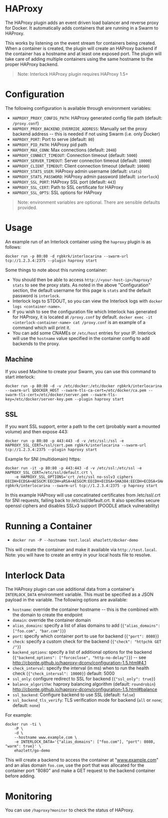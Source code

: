 # HAProxy
The HAProxy plugin adds an event driven load balancer and reverse proxy for
Docker.  It automatically adds containers that are running in a Swarm to
HAProxy.

This works by listening on the event stream for containers being created. When a
container is created, the plugin will create an HAProxy backend if the container
has a hostname and at least one exposed port.  The plugin will take care of
adding multiple containers using the same hostname to the proper HAProxy
backend.

 > Note: Interlock HAProxy plugin requires HAProxy 1.5+

# Configuration
The following configuration is available through environment variables:

- `HAPROXY_PROXY_CONFIG_PATH`: HAProxy generated config file path (default: `/proxy.conf`)
- `HAPROXY_PROXY_BACKEND_OVERRIDE_ADDRESS`: Manually set the proxy backend address -- this is needed if not using Swarm (i.e. only Docker)
- `HAPROXY_PORT`: Port to serve (default: `80`)
- `HAPROXY_PID_PATH`: HAProxy pid path
- `HAPROXY_MAX_CONN`: Max connections (default: `2048`)
- `HAPROXY_CONNECT_TIMEOUT`: Connection timeout (default: `5000`)
- `HAPROXY_SERVER_TIMEOUT`: Server connection timeout (default: `10000`)
- `HAPROXY_CLIENT_TIMEOUT`: Client connection timeout (default: `10000`)
- `HAPROXY_STATS_USER`: HAProxy admin username (default: `stats`)
- `HAPROXY_STATS_PASSWORD`: HAProxy admin password (default: `interlock`)
- `HAPROXY_SSL_PORT`: HAProxy SSL port (default: `443`)
- `HAPROXY_SSL_CERT`: Path to SSL certificate for HAProxy
- `HAPROXY_SSL_OPTS`: SSL options for HAProxy

> Note: environment variables are optional.  There are sensible defaults provided.

# Usage

An example run of an Interlock container using the `haproxy` plugin is as follows:

`docker run -p 80:80 -d rgbkrk/interlocarina --swarm-url tcp://1.2.3.4:2375 --plugin haproxy start`

Some things to note about this running container:

- You should then be able to access `http://<your-host-ip>/haproxy?stats` to see
  the proxy stats.  As noted in the above "Configuration" section, the default
  username for this page is `stats` and the default password is `interlock`.
- Interlock logs to STDOUT, so you can view the Interlock logs with `docker logs
  <container-name>`.
- If you wish to see the configuration file which Interlock has generated for
  HAProxy, it is located at `/proxy.conf` by default.  `docker exec -it
  <interlock-container-name> cat /proxy.conf` is an example of a command which will
  print it.
- You can add some CNAMEs or `/etc/host` entries for your IP.  Interlock will
  use the `hostname` value specified in the container config to add backends to
  the proxy.

## Machine

If you used Machine to create your Swarm, you can use this command to start interlock:

`docker run -p 80:80 -d -v /etc/docker:/etc/docker rgbkrk/interlocarina --swarm-url $DOCKER_HOST --swarm-tls-ca-cert=/etc/docker/ca.pem --swarm-tls-cert=/etc/docker/server.pem --swarm-tls-key=/etc/docker/server-key.pem --plugin haproxy start`

## SSL

If you want SSL support, enter a path to the cert (probably want a mounted volume) and then expose 443:

`docker run -p 80:80 -p 443:443 -d -v /etc/ssl:/ssl -e HAPROXY_SSL_CERT=/ssl/cert.pem rgbkrk/interlocarina --swarm-url tcp://1.2.3.4:2375 --plugin haproxy start`

Example for SNI (multidomain) https:

```
docker run -it -p 80:80 -p 443:443 -d -v /etc/ssl:/etc/ssl -e HAPROXY_SSL_CERT=/etc/ssl/default.crt \
    -e HAPROXY_SSL_OPTIONS='crt /etc/ssl no-sslv3 ciphers EECDH+ECDSA+AESGCM:EECDH+aRSA+AESGCM:EECDH+ECDSA+SHA384:EECDH+ECDSA+SHA256:EECDH+aRSA+SHA384:EECDH+aRSA+SHA256:EECDH+aRSA+RC4:EECDH:EDH+aRSA:RC4:!aNULL:!eNULL:!LOW:!3DES:!MD5:!EXP:!PSK:!SRP:!DSS' rgbkrk/interlocarina --swarm-url tcp://1.2.3.4:2375 -p haproxy start
```

In this example HAProxy will use concatinated certificates from /etc/ssl/<hostname>.crt for SNI requests, falling back to /etc/ssl/default.crt.  It also specifies secure openssl ciphers and disables SSLv3 support (POODLE attack vulnerability)

# Running a Container
- `docker run -P --hostname test.local ehazlett/docker-demo`

This will create the container and make it available via `http://test.local`.
Note: you will have to create an entry in your local hosts file to resolve.

# Interlock Data
The HAProxy plugin can use additional data from a container's `INTERLOCK_DATA` 
environment variable.  This must be specified as a JSON payload in the variable.
The following options are available:

- `hostname`: override the container hostname -- this is the combined with the domain to create the endpoint
- `domain`: override the container domain
- `alias_domains`: specify a list of alias domains to add (`{"alias_domains": ["foo.com", "bar.com"]}`)
- `port`: specify which container port to use for backend (`{"port": 8080}`)
- `check`: specify a custom check for the backend (`{"check": "httpchk GET /"}`)
- `backend_options`: specify a list of additional options for the backend (`{"backend_options": ["forceclose", "http-no-delay"]}`) -- see http://cbonte.github.io/haproxy-dconv/configuration-1.5.html#4.1
- `check_interval`: specify the interval (in ms) when to run the health check (`{"check_interval": 10000}`)  default: 5000
- `ssl_only`: configure redirect to SSL for backend (`{"ssl_only": true}`)
- `balance_algorithm`: haproxy balancing algorithm (default: `roundrobin`) http://cbonte.github.io/haproxy-dconv/configuration-1.5.html#balance
- `ssl_backend`: Configure backend to use SSL (default: `false`)
- `ssl_backend_tls_verify`: TLS verification mode for backend (`all` or `none`; default: `none`)

For example:

```
docker run -ti \
    -P \
    -d \
    --hostname www.example.com \
    -e INTERLOCK_DATA='{"alias_domains": ["foo.com"], "port": 8080, "warm": true}' \
    ehazlett/go-demo
```

This will create a backend to access the container at "www.example.com" and an alias domain `foo.com`, use the port that was allocated for the container port "8080" and make a GET request to the backend container before adding.

# Monitoring
You can use `/haproxy?monitor` to check the status of HAProxy.
